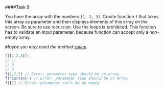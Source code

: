 ####Task 8

You have the array with the numbers `[1, 2, 3]`. Create function `f` that takes this array as parameter and then displays elements of this array on the screen. Be sure to use recursion. Use the loops is prohibited. This function has to validate an input parameter, because function can accept only a non-empty array.

*Maybe you may need the method [splice](<https://developer.mozilla.org/en-US/docs/Web/JavaScript/Reference/Global_Objects/Array/splice>).*

```js
f([1,2,3]);
// 1
// 2
// 3
f(1,2,3) // Error: parameter type should be an array
f('Content') // Error: parameter type should be an array
f([]) // Error: parameter can't be an empty
```

